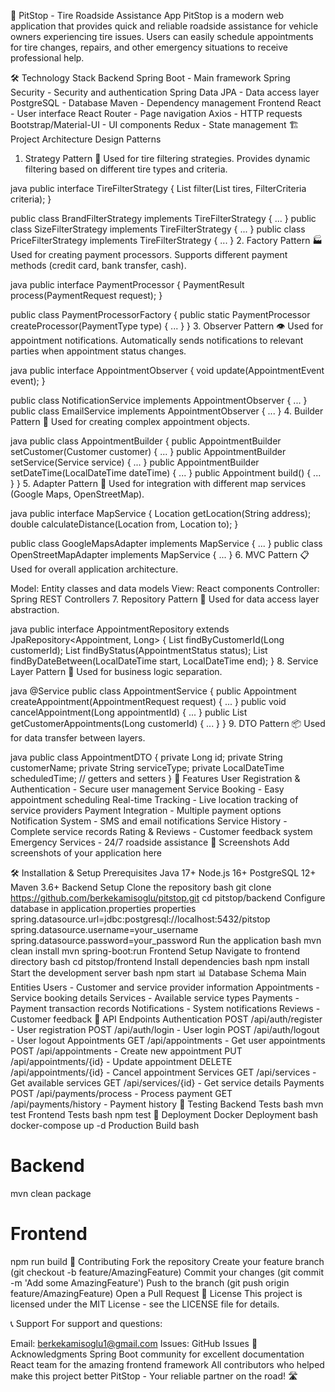 🚗 PitStop - Tire Roadside Assistance App
PitStop is a modern web application that provides quick and reliable roadside assistance for vehicle owners experiencing tire issues. Users can easily schedule appointments for tire changes, repairs, and other emergency situations to receive professional help.

🛠️ Technology Stack
Backend
Spring Boot - Main framework
Spring Security - Security and authentication
Spring Data JPA - Data access layer
PostgreSQL - Database
Maven - Dependency management
Frontend
React - User interface
React Router - Page navigation
Axios - HTTP requests
Bootstrap/Material-UI - UI components
Redux - State management
🏗️ Project Architecture
Design Patterns
1. Strategy Pattern 🎯
Used for tire filtering strategies. Provides dynamic filtering based on different tire types and criteria.

java
public interface TireFilterStrategy {
    List<Tire> filter(List<Tire> tires, FilterCriteria criteria);
}

public class BrandFilterStrategy implements TireFilterStrategy { ... }
public class SizeFilterStrategy implements TireFilterStrategy { ... }
public class PriceFilterStrategy implements TireFilterStrategy { ... }
2. Factory Pattern 🏭
Used for creating payment processors. Supports different payment methods (credit card, bank transfer, cash).

java
public interface PaymentProcessor {
    PaymentResult process(PaymentRequest request);
}

public class PaymentProcessorFactory {
    public static PaymentProcessor createProcessor(PaymentType type) { ... }
}
3. Observer Pattern 👁️
Used for appointment notifications. Automatically sends notifications to relevant parties when appointment status changes.

java
public interface AppointmentObserver {
    void update(AppointmentEvent event);
}

public class NotificationService implements AppointmentObserver { ... }
public class EmailService implements AppointmentObserver { ... }
4. Builder Pattern 🔨
Used for creating complex appointment objects.

java
public class AppointmentBuilder {
    public AppointmentBuilder setCustomer(Customer customer) { ... }
    public AppointmentBuilder setService(Service service) { ... }
    public AppointmentBuilder setDateTime(LocalDateTime dateTime) { ... }
    public Appointment build() { ... }
}
5. Adapter Pattern 🔌
Used for integration with different map services (Google Maps, OpenStreetMap).

java
public interface MapService {
    Location getLocation(String address);
    double calculateDistance(Location from, Location to);
}

public class GoogleMapsAdapter implements MapService { ... }
public class OpenStreetMapAdapter implements MapService { ... }
6. MVC Pattern 📋
Used for overall application architecture.

Model: Entity classes and data models
View: React components
Controller: Spring REST Controllers
7. Repository Pattern 💾
Used for data access layer abstraction.

java
public interface AppointmentRepository extends JpaRepository<Appointment, Long> {
    List<Appointment> findByCustomerId(Long customerId);
    List<Appointment> findByStatus(AppointmentStatus status);
    List<Appointment> findByDateBetween(LocalDateTime start, LocalDateTime end);
}
8. Service Layer Pattern 🔧
Used for business logic separation.

java
@Service
public class AppointmentService {
    public Appointment createAppointment(AppointmentRequest request) { ... }
    public void cancelAppointment(Long appointmentId) { ... }
    public List<Appointment> getCustomerAppointments(Long customerId) { ... }
}
9. DTO Pattern 📦
Used for data transfer between layers.

java
public class AppointmentDTO {
    private Long id;
    private String customerName;
    private String serviceType;
    private LocalDateTime scheduledTime;
    // getters and setters
}
🚀 Features
User Registration & Authentication - Secure user management
Service Booking - Easy appointment scheduling
Real-time Tracking - Live location tracking of service providers
Payment Integration - Multiple payment options
Notification System - SMS and email notifications
Service History - Complete service records
Rating & Reviews - Customer feedback system
Emergency Services - 24/7 roadside assistance
📱 Screenshots
Add screenshots of your application here

🛠️ Installation & Setup
Prerequisites
Java 17+
Node.js 16+
PostgreSQL 12+
Maven 3.6+
Backend Setup
Clone the repository
bash
git clone https://github.com/berkekamisoglu/pitstop.git
cd pitstop/backend
Configure database in application.properties
properties
spring.datasource.url=jdbc:postgresql://localhost:5432/pitstop
spring.datasource.username=your_username
spring.datasource.password=your_password
Run the application
bash
mvn clean install
mvn spring-boot:run
Frontend Setup
Navigate to frontend directory
bash
cd pitstop/frontend
Install dependencies
bash
npm install
Start the development server
bash
npm start
📊 Database Schema
Main Entities
Users - Customer and service provider information
Appointments - Service booking details
Services - Available service types
Payments - Payment transaction records
Notifications - System notifications
Reviews - Customer feedback
🔧 API Endpoints
Authentication
POST /api/auth/register - User registration
POST /api/auth/login - User login
POST /api/auth/logout - User logout
Appointments
GET /api/appointments - Get user appointments
POST /api/appointments - Create new appointment
PUT /api/appointments/{id} - Update appointment
DELETE /api/appointments/{id} - Cancel appointment
Services
GET /api/services - Get available services
GET /api/services/{id} - Get service details
Payments
POST /api/payments/process - Process payment
GET /api/payments/history - Payment history
🧪 Testing
Backend Tests
bash
mvn test
Frontend Tests
bash
npm test
🚀 Deployment
Docker Deployment
bash
docker-compose up -d
Production Build
bash
# Backend
mvn clean package

# Frontend
npm run build
🤝 Contributing
Fork the repository
Create your feature branch (git checkout -b feature/AmazingFeature)
Commit your changes (git commit -m 'Add some AmazingFeature')
Push to the branch (git push origin feature/AmazingFeature)
Open a Pull Request
📄 License
This project is licensed under the MIT License - see the LICENSE file for details.

📞 Support
For support and questions:

Email: berkekamisoglu1@gmail.com
Issues: GitHub Issues
🙏 Acknowledgments
Spring Boot community for excellent documentation
React team for the amazing frontend framework
All contributors who helped make this project better
PitStop - Your reliable partner on the road! 🛣️


